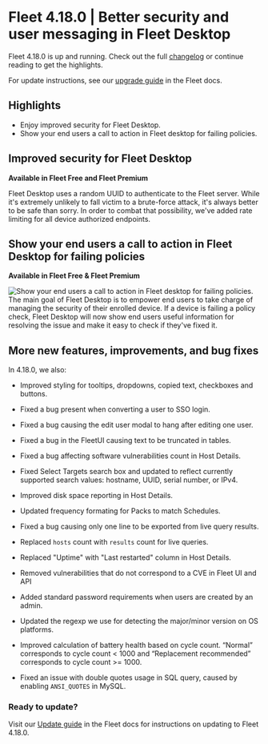 # Fleet 4.18.0 | Better security and user messaging in Fleet Desktop

Fleet 4.18.0 is up and running. Check out the full [changelog](https://github.com/fleetdm/fleet/releases/tag/fleet-v4.18.0) or continue reading to get the highlights.

For update instructions, see our [upgrade guide](https://fleetdm.com/docs/deploying/upgrading-fleet) in the Fleet docs.

## Highlights
- Enjoy improved security for Fleet Desktop.
- Show your end users a call to action in Fleet desktop for failing policies.

## Improved security for Fleet Desktop
**Available in Fleet Free and Fleet Premium**

Fleet Desktop uses a random UUID to authenticate to the Fleet server. While it's extremely unlikely to fall victim to a brute-force attack, it's always better to be safe than sorry. In order to combat that possibility, we've added rate limiting for all device authorized endpoints. 

## Show your end users a call to action in Fleet Desktop for failing policies
**Available in Fleet Free & Fleet Premium**

![Show your end users a call to action in Fleet desktop for failing policies.](../website/assets/images/articles/fleet-4.18.0-1.gif)
The main goal of Fleet Desktop is to empower end users to take charge of managing the security of their enrolled device. If a device is failing a policy check, Fleet Desktop will now show end users useful information for resolving the issue and make it easy to check if they've fixed it. 

## More new features, improvements, and bug fixes

In 4.18.0, we also:

* Improved styling for tooltips, dropdowns, copied text, checkboxes and buttons. 

* Fixed a bug present when converting a user to SSO login. 

* Fixed a bug causing the edit user modal to hang after editing one user.

* Fixed a bug in the FleetUI causing text to be truncated in tables. 

* Fixed a bug affecting software vulnerabilities count in Host Details.

* Fixed Select Targets search box and updated to reflect currently supported search values: hostname, UUID, serial number, or IPv4.

* Improved disk space reporting in Host Details. 

* Updated frequency formating for Packs to match Schedules. 

* Fixed a bug causing only one line to be exported from live query results. 

* Replaced `hosts` count with `results` count for live queries.

* Replaced "Uptime" with "Last restarted" column in Host Details.

* Removed vulnerabilities that do not correspond to a CVE in Fleet UI and API

* Added standard password requirements when users are created by an admin.

* Updated the regexp we use for detecting the major/minor version on OS platforms.

* Improved calculation of battery health based on cycle count. “Normal” corresponds to cycle count < 1000 and “Replacement recommended”
  corresponds to cycle count >= 1000.

* Fixed an issue with double quotes usage in SQL query, caused by enabling `ANSI_QUOTES` in MySQL.

### Ready to update?

Visit our [Update guide](https://fleetdm.com/docs/deploying/upgrading-fleet) in the Fleet docs for instructions on updating to Fleet 4.18.0.

<meta name="category" value="releases">
<meta name="authorFullName" value="Kathy Satterlee">
<meta name="authorGitHubUsername" value="ksatter">
<meta name="publishedOn" value="2022-08-03">
<meta name="articleTitle" value="Fleet 4.18.0 | Better security and user messaging in Fleet Desktop">
<meta name="articleImageUrl" value="../website/assets/images/articles/fleet-4.18.0-cover-1600x900@2x.jpg">
